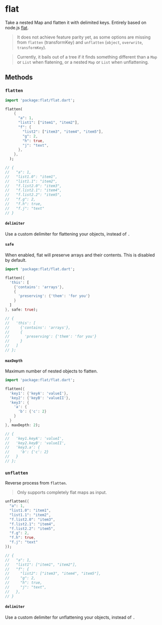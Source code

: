 # flat

Take a nested Map and flatten it with delimited keys. Entirely based on node.js [flat](https://www.npmjs.com/package/flat).

> It does not achieve feature parity yet, as some options are missing from `flatten` (transformKey) and `unflatten` (`object`, `overwrite`, `transformKey`).

> Currently, it bails out of a tree if it finds something different than a `Map` or `List` when flatening, or a nested `Map` or `List` when unflattening.

## Methods

### `flatten`

```dart
import 'package:flat/flat.dart';

flatten(
    {
      "a": 1,
      "list1": ["item1", "item2"],
      "f": {
        "list2": ["item3", "item4", "item5"],
        "g": 2,
        "h": true,
        "j": "text",
      },
    },
  );

// {
//   "a": 1,
//   "list1.0": "item1",
//   "list1.1": "item2",
//   "f.list2.0": "item3",
//   "f.list2.1": "item4",
//   "f.list2.2": "item5",
//   "f.g": 2,
//   "f.h": true,
//   "f.j": "text"
// }
```

#### `delimiter`

Use a custom delimiter for flattening your objects, instead of `.`

#### `safe`

When enabled, flat will preserve arrays and their contents. This is disabled by default.

```dart
import 'package:flat/flat.dart';

flatten({
  'this': [
    {'contains': 'arrays'},
    {
      'preserving': {'them': 'for you'}
    }
  ]
}, safe: true);

// {
//   'this': [
//     {'contains': 'arrays'},
//     {
//       'preserving': {'them': 'for you'}
//     }
//   ]
// };
```

#### `maxDepth`

Maximum number of nested objects to flatten.

```dart
import 'package:flat/flat.dart';

flatten({
  'key1': {'keyA': 'valueI'},
  'key2': {'keyB': 'valueII'},
  'key3': {
    'a': {
      'b': {'c': 2}
    }
  }
}, maxDepth: 2);

// {
//   'key1.keyA': 'valueI',
//   'key2.keyB': 'valueII',
//   'key3.a': {
//     'b': {'c': 2}
//   }
// };
```

### `unflatten`

Reverse process from `flatten`.

> Only supports completely flat maps as input.

```dart
unflatten({
  "a": 1,
  "list1.0": "item1",
  "list1.1": "item2",
  "f.list2.0": "item3",
  "f.list2.1": "item4",
  "f.list2.2": "item5",
  "f.g": 2,
  "f.h": true,
  "f.j": "text"
});

// {
//   "a": 1,
//   "list1": ["item1", "item2"],
//   "f": {
//     "list2": ["item3", "item4", "item5"],
//     "g": 2,
//     "h": true,
//     "j": "text",
//   },
// }
```

#### `delimiter`

Use a custom delimiter for unflattening your objects, instead of `.`
